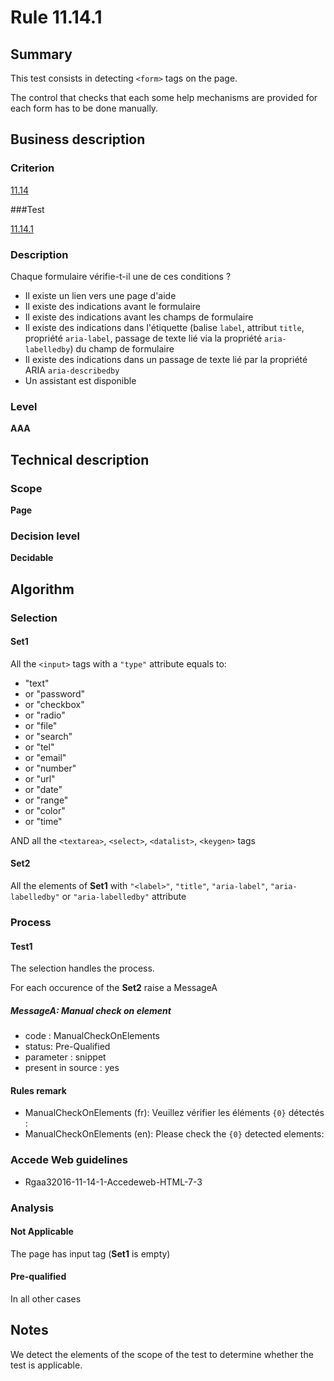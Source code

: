 # Rule 11.14.1

## Summary

This test consists in detecting `<form>` tags on the page.

The control that checks that each some help mechanisms are provided for each form has to be done manually.

## Business description

### Criterion

[11.14](http://references.modernisation.gouv.fr/referentiel-technique-0#crit-11-14)

###Test

[11.14.1](http://references.modernisation.gouv.fr/referentiel-technique-0#test-11-14-1)

### Description

Chaque formulaire v&eacute;rifie-t-il une de ces conditions ? 
 
 * Il existe un lien vers une page d'aide 
 * Il existe des indications avant le formulaire 
 * Il existe des indications avant les champs de formulaire 
 * Il existe des indications dans l'&eacute;tiquette (balise `label`, attribut `title`, propri&eacute;t&eacute; `aria-label`, passage de texte li&eacute; via la propri&eacute;t&eacute; `aria-labelledby`) du champ de formulaire 
 *  Il existe des indications dans un passage de texte li&eacute; par la propri&eacute;t&eacute; ARIA `aria-describedby` 
 * Un assistant est disponible 

### Level

**AAA**

## Technical description

### Scope

**Page**

### Decision level

**Decidable**

## Algorithm

### Selection

#### Set1 

All the `<input>` tags with a `"type"` attribute equals to:
-  "text"
-   or "password"
-   or "checkbox"
-   or "radio"
-   or "file"
-   or "search"
-   or "tel"
-   or "email"
-   or "number"
-   or "url"
-   or "date"
-   or "range"
-   or "color"
-   or "time"

AND all the `<textarea>`, `<select>`, `<datalist>`, `<keygen>` tags

#### Set2

All the elements of **Set1** with `"<label>"`, `"title"`, `"aria-label"`, `"aria-labelledby"` or `"aria-labelledby"` attribute

### Process

#### Test1

The selection handles the process.

For each occurence of the **Set2** raise a MessageA

##### MessageA: Manual check on element

-   code : ManualCheckOnElements
-   status: Pre-Qualified
-   parameter : snippet
-   present in source : yes

#### Rules remark

 * ManualCheckOnElements (fr): Veuillez v&eacute;rifier les &eacute;l&eacute;ments <code>{0}</code> d&eacute;tect&eacute;s :
 * ManualCheckOnElements (en): Please check the <code>{0}</code> detected elements:

### Accede Web guidelines

 * Rgaa32016-11-14-1-Accedeweb-HTML-7-3

### Analysis

#### Not Applicable

The page has input tag (**Set1** is empty)

#### Pre-qualified

In all other cases

## Notes

We detect the elements of the scope of the test to determine whether the
test is applicable.
